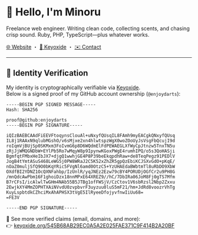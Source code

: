 # 👋 Hello, I'm Minoru

Freelance web engineer. Writing clean code, collecting scents, and chasing crisp sound.
Ruby, PHP, TypeScript—plus whatever works.

[🌐 Website](https://minoru.info) ・ [🔐 Keyoxide](https://keyoxide.org/545B68AB29EC0A5A2E025FAE371C9F414B2A20BF) ・ [✉️ Contact](mailto:minoru@kitayama.dev)

---

## 🔐 Identity Verification

My identity is cryptographically verifiable via [Keyoxide](https://keyoxide.org).  
Below is a signed proof of my GitHub account ownership (`@enjoydarts`):

```plaintext
-----BEGIN PGP SIGNED MESSAGE-----
Hash: SHA256

proof@github:enjoydarts
-----BEGIN PGP SIGNATURE-----

iQIzBAEBCAAdFiEEVFtoqynsClouAl+uNxyfQUsqIL8FAmh9myEACgkQNxyfQUsq
IL8j1RAAxN9qlubMGshO/v6sMjxe2xn4hlwtspzWgX0woZOoUyJsVsgFbQcujI9d
roIqmVjBUjSp0SKMxm3FoIvmG6p8D6WQdmElFdPEWAEGLXfWyCpJtnzw5TnxTN5u
zRjJjWMQGNDbW+EYlPb5Ro7wMqyW8p9IpynwKGoxPWgE4rumhIPQ/o5s3QoHASji
BgmfqtFMbxHeIbJX7+djgQ1wwhjGE4P8P39beEkqpdhRaw+de8TeqPegz91PEDlV
JogB4tYmtASuS468LeWG5j0PW8WRaJ2C5K52xZhZR5gpQzEbiKCJSXvGdO+pKqE/
nOaZ0muljSfQ9O0bKqYRic5FVgNl6amd0OtzC5+YzUHAEdaBWbtmTl8uRbDO9XbW
OXdfBI2YDNZ1OcQXNFahbp/IzUnlR/yqJNEz2Ezw79cBY4PORUDjOGfCr2u9PH8G
/mnQdcAwPbm16F1ghoiDzx18nnMPxE64XREZ9//hC/7DbIRa06JoM8Fj0gTS7Mfm
B7rCFsI/icAlwlTwGHm4NAb55B5JTBg1ofFWSjV/CzCtov1V6sbRzsl2Nbp2Zxxu
2EwjkXY4MmZOPHTXAiNVvdU0zvpbvrF3uyzuu0luS5mF21/hm+JdRd8voozrVhTg
KuyLspbtdkCZhciMxAhAPHSX3tVgE5IlRyeeDfojyvfnwIiUu68=
=FE3V

-----END PGP SIGNATURE-----
```

🔎 See more verified claims (email, domains, and more):<br>
👉 [keyoxide.org/545B68AB29EC0A5A2E025FAE371C9F414B2A20BF](https://keyoxide.org/545B68AB29EC0A5A2E025FAE371C9F414B2A20BF)
